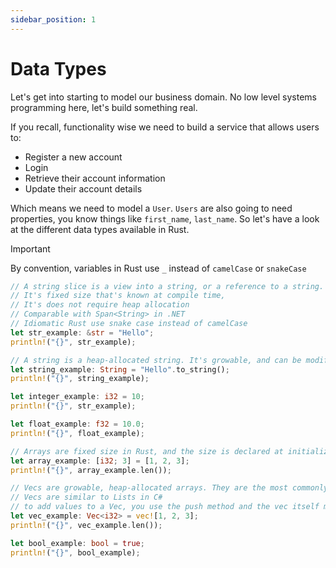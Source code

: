 ```yaml
---
sidebar_position: 1
---
```


# Data Types

Let's get into starting to model our business domain. No low level systems programming here, let's build something real.

If you recall, functionality wise we need to build a service that allows users to:

- Register a new account
- Login
- Retrieve their account information
- Update their account details

Which means we need to model a `User`. `Users` are also going to need properties, you know things like `first_name`, `last_name`. So let's have a look at the different data types available in Rust.

> [!IMPORTANT]
> By convention, variables in Rust use `_` instead of `camelCase` or `snakeCase`

```rs
// A string slice is a view into a string, or a reference to a string.
// It's fixed size that's known at compile time,
// It's does not require heap allocation
// Comparable with Span<String> in .NET
// Idiomatic Rust use snake case instead of camelCase
let str_example: &str = "Hello";
println!("{}", str_example);

// A string is a heap-allocated string. It's growable, and can be modified
let string_example: String = "Hello".to_string();
println!("{}", string_example);

let integer_example: i32 = 10;
println!("{}", str_example);

let float_example: f32 = 10.0;
println!("{}", float_example);

// Arrays are fixed size in Rust, and the size is declared at initialization
let array_example: [i32; 3] = [1, 2, 3];
println!("{}", array_example.len());

// Vecs are growable, heap-allocated arrays. They are the most commonly used collection in Rust.
// Vecs are similar to Lists in C#
// to add values to a Vec, you use the push method and the vec itself must be mutable
let vec_example: Vec<i32> = vec![1, 2, 3];
println!("{}", vec_example.len());

let bool_example: bool = true;
println!("{}", bool_example);
```